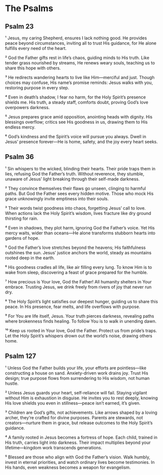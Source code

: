   # The Psalms

  ## Psalm 23

¹ Jesus, my caring Shepherd, ensures I lack nothing good. He provides peace beyond circumstances, inviting all to trust His guidance, for He alone fulfills every need of the heart.

² God the Father gifts rest in life’s chaos, guiding minds to His truth. Like tender grass nourished by streams, He renews weary souls, teaching us to share this hope with others.

³ He redirects wandering hearts to live like Him—merciful and just. Though choices may confuse, His name’s promise reminds: Jesus walks with you, restoring purpose in every step.

⁴ Even in death’s shadow, I fear no harm, for the Holy Spirit’s presence shields me. His truth, a steady staff, comforts doubt, proving God’s love overpowers darkness.

⁵ Jesus prepares grace amid opposition, anointing heads with dignity. His blessings overflow; critics see His goodness in us, drawing them to His endless mercy.

⁶ God’s kindness and the Spirit’s voice will pursue you always. Dwell in Jesus’ presence forever—He is home, safety, and the joy every heart seeks.

## Psalm 36
¹ Sin whispers to the wicked, blinding their hearts. Their pride traps them in lies, refusing God the Father’s truth. Without reverence, they stumble, unaware of Jesus’ light breaking through their self-made darkness.

² They convince themselves their flaws go unseen, clinging to harmful paths. But God the Father sees every hidden motive. Those who mock His grace unknowingly invite emptiness into their souls.

³ Their words twist goodness into chaos, forgetting Jesus’ call to love. When actions lack the Holy Spirit’s wisdom, lives fracture like dry ground thirsting for rain.

⁴ Even in shadows, they plot harm, ignoring God the Father’s voice. Yet His mercy waits, wider than oceans—He alone transforms stubborn hearts into gardens of hope.

⁵ God the Father’s love stretches beyond the heavens; His faithfulness outshines the sun. Jesus’ justice anchors the world, steady as mountains rooted deep in the earth.

⁶ His goodness cradles all life, like air filling every lung. To know Him is to wake from sleep, discovering a feast of grace prepared for the humble.

⁷ How precious is Your love, God the Father! All humanity shelters in Your embrace. Trusting Jesus, we drink freely from rivers of joy that never run dry.

⁸ The Holy Spirit’s light satisfies our deepest hunger, guiding us to share this peace. In His presence, fear melts, and life overflows with purpose.

⁹ For You are life itself, Jesus. Your truth pierces darkness, revealing paths where brokenness finds healing. To follow You is to walk in unending dawn.

¹⁰ Keep us rooted in Your love, God the Father. Protect us from pride’s traps. Let the Holy Spirit’s whispers drown out the world’s noise, drawing others home.

## Psalm 127

¹ Unless God the Father builds your life, your efforts are pointless—like constructing a house on sand. Anxiety-driven work drains joy. Trust His design; true purpose flows from surrendering to His wisdom, not human hustle.

² Unless Jesus guards your heart, self-reliance will fail. Staying vigilant without Him is exhaustion in disguise. He invites you to rest deeply, knowing His love shields you even in stillness—peace isn’t earned, it’s given.

³ Children are God’s gifts, not achievements. Like arrows shaped by a loving archer, they’re crafted for divine purposes. Parents are stewards, not creators—nurture them in grace, but release outcomes to the Holy Spirit’s guidance.

⁴ A family rooted in Jesus becomes a fortress of hope. Each child, trained in His truth, carries light into darkness. Their impact multiplies beyond your lifetime—kingdom work transcends generations.

⁵ Blessed are those who align with God the Father’s vision. Walk humbly, invest in eternal priorities, and watch ordinary lives become testimonies. In His hands, even weakness becomes a weapon for evangelism.
